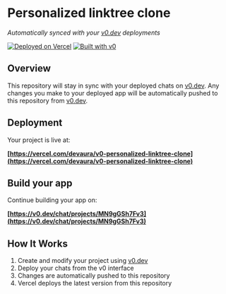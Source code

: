 # Personalized linktree clone

*Automatically synced with your [v0.dev](https://v0.dev) deployments*

[![Deployed on Vercel](https://img.shields.io/badge/Deployed%20on-Vercel-black?style=for-the-badge&logo=vercel)](https://vercel.com/devaura/v0-personalized-linktree-clone)
[![Built with v0](https://img.shields.io/badge/Built%20with-v0.dev-black?style=for-the-badge)](https://v0.dev/chat/projects/MN9gGSh7Fv3)

## Overview

This repository will stay in sync with your deployed chats on [v0.dev](https://v0.dev).
Any changes you make to your deployed app will be automatically pushed to this repository from [v0.dev](https://v0.dev).

## Deployment

Your project is live at:

**[https://vercel.com/devaura/v0-personalized-linktree-clone](https://vercel.com/devaura/v0-personalized-linktree-clone)**

## Build your app

Continue building your app on:

**[https://v0.dev/chat/projects/MN9gGSh7Fv3](https://v0.dev/chat/projects/MN9gGSh7Fv3)**

## How It Works

1. Create and modify your project using [v0.dev](https://v0.dev)
2. Deploy your chats from the v0 interface
3. Changes are automatically pushed to this repository
4. Vercel deploys the latest version from this repository